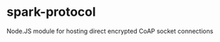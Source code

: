spark-protocol
================

Node.JS module for hosting direct encrypted CoAP socket connections

